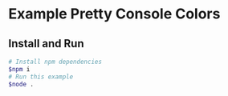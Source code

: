 # Example Pretty Console Colors

## Install and Run

```bash
# Install npm dependencies
$npm i
# Run this example
$node .
```